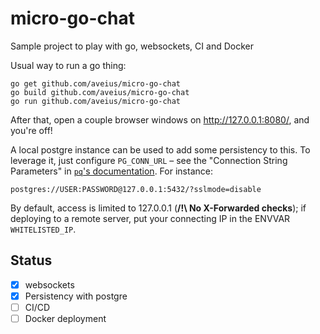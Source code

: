 # micro-go-chat
Sample project to play with go, websockets, CI and Docker

Usual way to run a go thing:

    go get github.com/aveius/micro-go-chat
    go build github.com/aveius/micro-go-chat
    go run github.com/aveius/micro-go-chat

After that, open a couple browser windows on http://127.0.0.1:8080/, and you're off!

A local postgre instance can be used to add some persistency to this. To leverage it, just configure `PG_CONN_URL` – see the "Connection String Parameters" in [`pq`'s documentation](https://godoc.org/github.com/lib/pq). For instance:

    postgres://USER:PASSWORD@127.0.0.1:5432/?sslmode=disable

By default, access is limited to 127.0.0.1 (**/!\ No X-Forwarded checks**); if deploying to a remote server, put your connecting IP in the ENVVAR `WHITELISTED_IP`.


## Status
- [x] websockets
- [x] Persistency with postgre
- [ ] CI/CD
- [ ] Docker deployment
